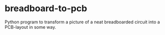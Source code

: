 breadboard-to-pcb
=================

Python program to transform a picture of a neat breadboarded circuit into a PCB-layout in some way.